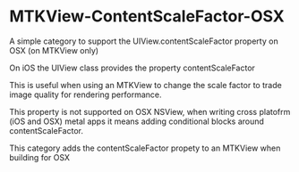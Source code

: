 # MTKView-ContentScaleFactor-OSX
A simple category to support the UIView.contentScaleFactor property on OSX (on MTKView only)

On iOS the UIView class provides the property contentScaleFactor

This is useful when using an MTKView to change the scale factor to trade image quality for rendering performance.

This property is not supported on OSX NSView, when writing cross platofrm (iOS and OSX) metal apps it means adding conditional blocks around contentScaleFactor.

This category adds the contentScaleFactor propety to an MTKView when building for OSX

